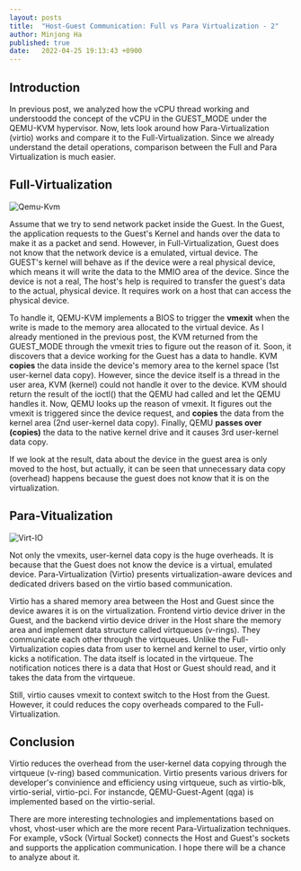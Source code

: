```yaml
---
layout: posts
title:  "Host-Guest Communication: Full vs Para Virtualization - 2"
author: Minjong Ha
published: true
date:   2022-04-25 19:13:43 +0900
---
```


## Introduction

In previous post, we analyzed how the vCPU thread working and understoodd the concept of the vCPU in the GUEST_MODE under the QEMU-KVM hypervisor.
Now, lets look around how Para-Virtualization (virtio) works and compare it to the Full-Virtualization.
Since we already understand the detail operations, comparison between the Full and Para Virtualization is much easier.

## Full-Virtualization

<!-- require proper image-->
<!--
<img data-action="zoom" src='{{ "/assets/images/posts/2022-04-25-host-guest-communication/QEMU-KVM.png" | relative_url }}' alt='relative'>
-->
![Qemu-Kvm](/assets/images/posts/2022-04-25-host-guest-communication/QEMU-KVM.png)

Assume that we try to send network packet inside the Guest.
In the Guest, the application requests to the Guest's Kernel and hands over the data to make it as a packet and send.
However, in Full-Virtualization, Guest does not know that the network device is a emulated, virtual device.
The GUEST's kernel will behave as if the device were a real physical device, which means it will write the data to the MMIO area of the device.
Since the device is not a real, The host's help is required to transfer the guest's data to the actual, physical device.
It requires work on a host that can access the physical device.

<!-- It is not sure-->
To handle it, QEMU-KVM implements a BIOS to trigger the __vmexit__ when the write is made to the memory area allocated to the virtual device.
As I already mentioned in the previous post, the KVM returned from the GUEST_MODE through the vmexit tries to figure out the reason of it.
Soon, it discovers that a device working for the Guest has a data to handle.
KVM __copies__ the data inside the device's memory area to the kernel space (1st user-kernel data copy).
However, since the device itself is a thread in the user area, KVM (kernel) could not handle it over to the device.
KVM should return the result of the ioctl() that the QEMU had called and let the QEMU handles it.
Now, QEMU looks up the reason of vmexit.
It figures out the vmexit is triggered since the device request, and __copies__ the data from the kernel area (2nd user-kernel data copy).
Finally, QEMU __passes over (copies)__ the data to the native kernel drive and it causes 3rd user-kernel data copy.

If we look at the result, data about the device in the guest area is only moved to the host, but actually, it can be seen that unnecessary data copy (overhead) happens because the guest does not know that it is on the virtualization.

## Para-Vitualization

<!-- require proper image-->
<!--
<img data-action="zoom" src='{{ "/assets/images/posts/2022-04-25-host-guest-communication/VIRTIO.png" | relative_url }}' alt='relative'>
-->
![Virt-IO](/assets/images/posts/2022-04-25-host-guest-communication/VIRTIO.png)

Not only the vmexits, user-kernel data copy is the huge overheads.
It is because that the Guest does not know the device is a virtual, emulated device.
Para-Virtualization (Virtio) presents virtualization-aware devices and dedicated drivers based on the virtio based communication.

Virtio has a shared memory area between the Host and Guest since the device awares it is on the virtualization.
Frontend virtio device driver in the Guest, and the backend virtio device driver in the Host share the memory area and implement data structure called virtqueues (v-rings).
They communicate each other through the virtqueues.
Unlike the Full-Virtualization copies data from user to kernel and kernel to user, virtio only kicks a notification.
The data itself is located in the virtqueue.
The notification notices there is a data that Host or Guest should read, and it takes the data from the virtqueue.

Still, virtio causes vmexit to context switch to the Host from the Guest.
However, it could reduces the copy overheads compared to the Full-Virtualization.

<!---
## Experiment
--->

## Conclusion

Virtio reduces the overhead from the user-kernel data copying through the virtqueue (v-ring) based communication.
Virtio presents various drivers for developer's convinience and efficiency using virtqueue, such as virtio-blk, virtio-serial, virtio-pci.
For instancde, QEMU-Guest-Agent (qga) is implemented based on the virtio-serial.

There are more interesting technologies and implementations based on vhost, vhost-user which are the more recent Para-Virtualization techniques.
For example, vSock (Virtual Socket) connects the Host and Guest's sockets and supports the application communication.
I hope there will be a chance to analyze about it.

